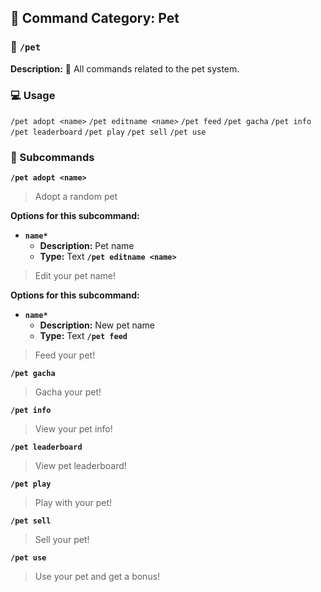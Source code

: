 ## 📁 Command Category: Pet

### 💾 `/pet`

**Description:** 🐾 All commands related to the pet system.

### 💻 Usage

`/pet adopt <name>`
`/pet editname <name>`
`/pet feed`
`/pet gacha`
`/pet info`
`/pet leaderboard`
`/pet play`
`/pet sell`
`/pet use`

### 🔧 Subcommands

**`/pet adopt <name>`**
> Adopt a random pet

**Options for this subcommand:**
- **`name*`**
  - **Description:** Pet name
  - **Type:** Text
**`/pet editname <name>`**
> Edit your pet name!

**Options for this subcommand:**
- **`name*`**
  - **Description:** New pet name
  - **Type:** Text
**`/pet feed`**
> Feed your pet!


**`/pet gacha`**
> Gacha your pet!


**`/pet info`**
> View your pet info!


**`/pet leaderboard`**
> View pet leaderboard!


**`/pet play`**
> Play with your pet!


**`/pet sell`**
> Sell your pet!


**`/pet use`**
> Use your pet and get a bonus!




